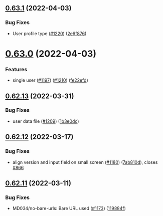 ## [0.63.1](https://github.com/EddieHubCommunity/LinkFree/compare/v0.63.0...v0.63.1) (2022-04-03)


### Bug Fixes

* User profile type ([#1220](https://github.com/EddieHubCommunity/LinkFree/issues/1220)) ([2e6f876](https://github.com/EddieHubCommunity/LinkFree/commit/2e6f87627b871597badf91942c293dddafd66482))



# [0.63.0](https://github.com/EddieHubCommunity/LinkFree/compare/v0.62.13...v0.63.0) (2022-04-03)


### Features

* single user ([#1197](https://github.com/EddieHubCommunity/LinkFree/issues/1197)) ([#1210](https://github.com/EddieHubCommunity/LinkFree/issues/1210)) ([fe22efd](https://github.com/EddieHubCommunity/LinkFree/commit/fe22efdb27a9b28d42875093c573e15e56a27332))



## [0.62.13](https://github.com/EddieHubCommunity/LinkFree/compare/v0.62.12...v0.62.13) (2022-03-31)


### Bug Fixes

* user data file ([#1209](https://github.com/EddieHubCommunity/LinkFree/issues/1209)) ([1b3e0dc](https://github.com/EddieHubCommunity/LinkFree/commit/1b3e0dc9e99bc7cf85caf13e6c9794e6389f55b8))



## [0.62.12](https://github.com/EddieHubCommunity/LinkFree/compare/v0.62.11...v0.62.12) (2022-03-17)


### Bug Fixes

* align version and input field on small screen ([#1180](https://github.com/EddieHubCommunity/LinkFree/issues/1180)) ([7ab810d](https://github.com/EddieHubCommunity/LinkFree/commit/7ab810da862b405fc011b82d24374639a3569235)), closes [#866](https://github.com/EddieHubCommunity/LinkFree/issues/866)



## [0.62.11](https://github.com/EddieHubCommunity/LinkFree/compare/v0.62.10...v0.62.11) (2022-03-11)


### Bug Fixes

* MD034/no-bare-urls: Bare URL used ([#1173](https://github.com/EddieHubCommunity/LinkFree/issues/1173)) ([119884f](https://github.com/EddieHubCommunity/LinkFree/commit/119884fd5efcbbac0132ae8a3343a451c5ba584d))



